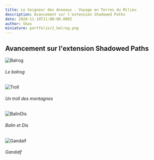 ```yaml
---
title: Le Seigneur des Anneaux - Voyage en Terres du Milieu
description: Avancement sur l'extension Shadowed Paths
date: 2020-11-10T11:00:00.000Z
author: Skas
miniature: portfolio/2_balrog.png
---
```


## Avancement sur l'extension Shadowed Paths

![Balrog](portfolio/2_balrog.png)
###### Le balrog

![Troll](portfolio/4_troll.png)
###### Un troll des montagnes

![BalinDis](portfolio/1_balindis.png)
###### Balin et Dis

![Gandalf](portfolio/3_gandalf.png)
###### Gandalf